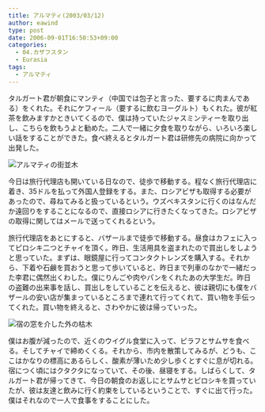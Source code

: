 ```yaml
---
title: アルマティ(2003/03/12)
author: eawind
type: post
date: 2006-09-01T16:50:53+09:00
categories:
  - 04.カザフスタン
  - Eurasia
tags:
  - アルマティ
---
```

タルガート君が朝食にマンティ（中国では包子と言った、要するに肉まんである）をくれた。それにケフィール（要するに飲むヨーグルト）もくれた。彼が紅茶を飲みますかときいてくるので、僕は持っていたジャスミンティーを取り出し、こちらを飲もうよと勧めた。二人で一緒に夕食を取りながら、いろいろ楽しい話をすることができた。食べ終えるとタルガート君は研修先の病院に向かって出発した。

![アルマティの街並木](/img/wp/2006/09/200303121500501.jpg)

今日は旅行代理店も開いている日なので、徒歩で移動する。程なく旅行代理店に着き、35ドルを払って外国人登録をする。また、ロシアビザも取得する必要があったので、尋ねてみると扱っているという。ウズベキスタンに行くのはなんだか遠回りをすることになるので、直接ロシアに行きたくなってきた。ロシアビザの取得に関してはメールで送ってくれるという。

旅行代理店をあとにすると、バザールまで徒歩で移動する。昼食はカフェに入ってピロシキ二つとチャイを頂く。昨日、生活用具を盗まれたので買出しをしようと思っていた。まずは、眼鏡屋に行ってコンタクトレンズを購入する。それから、下着や石鹸を買おうと思って歩いていると、昨日まで列車のなかで一緒だった李君に偶然出くわした。僕にりんごや肉やパンをくれたあの大学生だ。昨日の盗難の出来事を話し、買出しをしていることを伝えると、彼は親切にも僕をバザールの安い店が集まっているところまで連れて行ってくれて、買い物を手伝ってくれた。買い物を終えると、さわやかに彼は帰っていった。

![宿の窓を介した外の枯木](/img/wp/2006/09/20030312155302.jpg)

僕はお腹が減ったので、近くのウイグル食堂に入って、ピラフとサムサを食べる。そしてチャイで締めくくる。それから、市内を散策してみるが、どうも、ここはかなりの標高にあるらしく、酸素が薄いため少し歩くとすぐに息が切れる。宿につく頃にはクタクタになっていて、その後、昼寝をする。しばらくして、タルガート君が帰ってきて、今日の朝食のお返しにとサムサとピロシキを買っていたが、彼は友達と飲みに行く約束をしているということで、すぐに出て行った。僕はそれなので一人で食事をすることにした。
